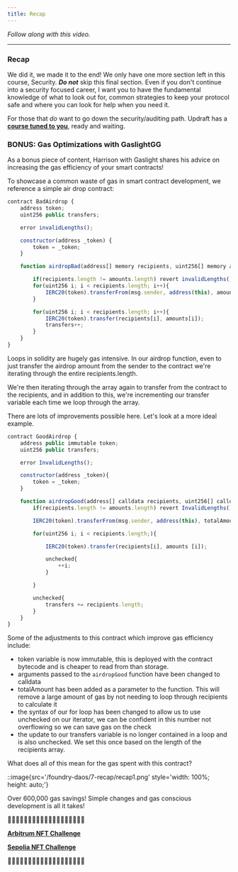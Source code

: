 ```yaml
---
title: Recap
---
```


_Follow along with this video._

---

### Recap

We did it, we made it to the end! We only have one more section left in this course, Security. **_Do not_** skip this final section. Even if you don't continue into a security focused career, I want you to have the fundamental knowledge of what to look out for, common strategies to keep your protocol safe and where you can look for help when you need it.

For those that _do_ want to go down the security/auditing path. Updraft has a [**course tuned to you**](https://updraft.cyfrin.io/courses/security), ready and waiting.

### BONUS: Gas Optimizations with GaslightGG

As a bonus piece of content, Harrison with Gaslight shares his advice on increasing the gas efficiency of your smart contracts!

To showcase a common waste of gas in smart contract development, we reference a simple air drop contract:

```js
contract BadAirdrop {
    address token;
    uint256 public transfers;

    error invalidLengths();

    constructor(address _token) {
        token = _token;
    }

    function airdropBad(address[] memory recipients, uint256[] memory amounts) public {

        if(recipients.length != amounts.length) revert invalidLengths();
        for(uint256 i; i < recipients.length; i++){
            IERC20(token).transferFrom(msg.sender, address(this), amounts[i]);
        }

        for(uint256 i; i < recipients.length; i++){
            IERC20(token).transfer(recipients[i], amounts[i]);
            transfers++;
        }
    }
}
```

Loops in solidity are hugely gas intensive. In our airdrop function, even to just transfer the airdrop amount from the sender to the contract we're iterating through the entire recipients.length.

We're then iterating through the array again to transfer from the contract to the recipients, and in addition to this, we're incrementing our transfer variable each time we loop through the array.

There are lots of improvements possible here. Let's look at a more ideal example.

```js
contract GoodAirdrop {
    address public immutable token;
    uint256 public transfers;

    error InvalidLengths();

    constructor(address _token){
        token = _token;
    }

    function airdropGood(address[] calldata recipients, uint256[] calldata amounts, uint256 totalAmount) public {
        if(recipients.length != amounts.length) revert InvalidLengths();

        IERC20(token).transferFrom(msg.sender, address(this), totalAmount);

        for(uint256 i; i < recipients.length;){

            IERC20(token).transfer(recipients[i], amounts [i]);

            unchecked{
                ++i;
            }

        }

        unchecked{
            transfers += recipients.length;
        }
    }
}
```

Some of the adjustments to this contract which improve gas efficiency include:

- token variable is now immutable, this is deployed with the contract bytecode and is cheaper to read from than storage.
- arguments passed to the `airdropGood` function have been changed to calldata
- totalAmount has been added as a parameter to the function. This will remove a large amount of gas by not needing to loop through recipients to calculate it
- the syntax of our for loop has been changed to allow us to use unchecked on our iterator, we can be confident in this number not overflowing so we can save gas on the check
- the update to our transfers variable is no longer contained in a loop and is also unchecked. We set this once based on the length of the recipients array.

What does all of this mean for the gas spent with this contract?

::image{src='/foundry-daos/7-recap/recap1.png' style='width: 100%; height: auto;'}

Over 600,000 gas savings! Simple changes and gas conscious development is all it takes!

🎊🎊🎊🎊🎊🎊🎊🎊🎊🎊🎊🎊🎊🎊🎊🎊🎊🎊🎊

[**Arbitrum NFT Challenge**](https://arbiscan.io/address/0xc584bD01fD60F671409661a6802170BbEFba5c47#code)

[**Sepolia NFT Challenge**](https://sepolia.etherscan.io/address/0x46F3fE2C8aC9e9AE4DEDE1a7a29Ab3BdcFa7eaFc#code)

🎊🎊🎊🎊🎊🎊🎊🎊🎊🎊🎊🎊🎊🎊🎊🎊🎊🎊🎊
